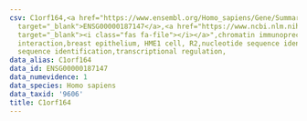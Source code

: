 ```yaml
---
csv: C1orf164,<a href="https://www.ensembl.org/Homo_sapiens/Gene/Summary?db=core;g=ENSG00000187147"
  target="_blank">ENSG00000187147</a>,<a href="https://www.ncbi.nlm.nih.gov/pubmed/22863008"
  target="_blank"><i class="fas fa-file"></i></a>",chromatin immunoprecipitation assay,direct
  interaction,breast epithelium, HME1 cell, R2,nucleotide sequence identification,nucleotide
  sequence identification,transcriptional regulation,
data_alias: C1orf164
data_id: ENSG00000187147
data_numevidence: 1
data_species: Homo sapiens
data_taxid: '9606'
title: C1orf164
---
```

